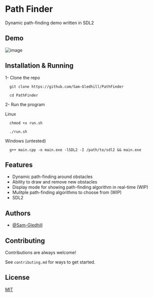 
# Path Finder

Dynamic path-finding demo written in SDL2

## Demo

![image](https://github.com/user-attachments/assets/4c902d35-f963-467c-93d0-006c2a1eae5b)


## Installation & Running

1- Clone the repo
```
  git clone https://github.com/Sam-Gledhill/PathFinder
```

```
  cd PathFinder
```


2- Run the program

Linux
```
  chmod +x run.sh
```

```
  ./run.sh
```

Windows (untested)
```
  g++ main.cpp -o main.exe -lSDL2 -I /path/to/sdl2 && main.exe 
```

## Features

- Dynamic path-finding around obstacles
- Ability to draw and remove new obstacles
- Display mode for showing path-finding algorithm in real-time (WIP)
- Mulitple path-finding algorithms to choose from (WIP)
- SDL2


## Authors

- [@Sam-Gledhill](https://www.github.com/Sam-Gledhill)


## Contributing

Contributions are always welcome!

See `contributing.md` for ways to get started.


## License

[MIT](https://choosealicense.com/licenses/mit/)

